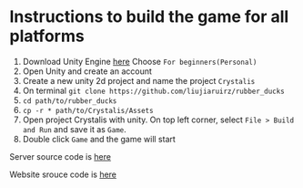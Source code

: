 # Instructions to build the game for all platforms

 1. Download Unity Engine [here](https://store.unity.com/?_ga=2.255587848.1879503588.1559359244-2090126118.1559359244)
      Choose `For beginners(Personal)`
 2. Open Unity and create an account</li>
 3. Create a new unity 2d project and name the project `Crystalis`
 4. On terminal
  `git clone https://github.com/liujiaruirz/rubber_ducks`
 5. `cd path/to/rubber_ducks`
 6. `cp -r * path/to/Crystalis/Assets`</li>
 7. Open project Crystalis with unity. On top left corner, select ``File > Build and Run`` and save it as ``Game``.
 8. Double click `Game` and the game will start


      
Server source code is [here](https://github.com/QinghangHong1/crystalis)

Website srouce code is [here](https://github.com/QinghangHong1/game-website)
